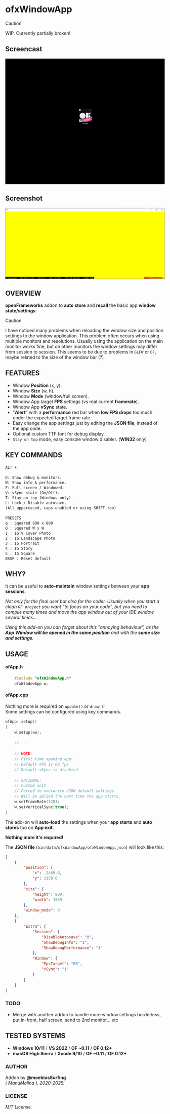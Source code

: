 # ofxWindowApp

> [!CAUTION] 
> WIP. Currently partially broken!

## Screencast

![screenshot](readme_images/ofxWindowApp.gif?raw=true "MoebiusSurfing")

## Screenshot

![screenshot](readme_images/screenshot2.JPG?raw=true "MoebiusSurfing")

## OVERVIEW

**openFrameworks** addon to **auto store** and **recall** the basic app **window state/settings**:

> [!CAUTION] 
> I have noticed many problems when reloading the window size and position settings to the window application. This problem often occurs when using multiple monitors and resolutions. Usually using the application on the main monitor works fine, but on other monitors the window settings may differ from session to session. This seems to be due to problems in `GLFW` or `OF`, maybe related to the size of the window bar (?)

## FEATURES

* Window **Position** (x, y). 
* Window **Size** (w, h). 
* Window **Mode** (window/full screen).
* Window App target **FPS** settings (vs real current **framerate**).
* Window App **vSync** state. 
* "**Alert**" with a **performance** red bar when **low FPS drops** too much under the expected target frame rate.
* Easy change the app settings just by editing the **JSON file**, instead of the app code.
* Optional custom TTF font for debug display.
* `Stay on top` mode, easy console window disabler. (**WIN32** only)

## KEY COMMANDS

```
ALT +  

D: Show debug & monitors.  
W: Show info & performance.  
F: Full screen / Windowed.  
V: vSync state (On/Off).  
T: Stay-on-top (Windows only). 
L: Lock / Disable autosave.
(All uppercased, caps enabled or using SHIFT too)  

PRESETS
q : Squared 800 x 800
Q : Squared W x W
1 : IGTV Cover Photo
2 : IG Landscape Photo
3 : IG Portrait
4 : IG Story
5 : IG Square
BKSP : Reset default
```

## WHY?

It can be useful to **auto-maintain** window settings between your **app sessions**.  

_Not only for the final user but also for the coder. Usually when you start a clean ```OF project``` you want "to focus on your code", but you need to compile many times and move the app window out of your IDE window several times..._  

_Using this add-on you can forget about this "annoying behaviour", as the **App Window will be opened in the same position** and with the **same size and settings**._  

## USAGE

#### ofApp.h
```.c++
    #include "ofxWindowApp.h"
    ofxWindowApp w;
```

#### ofApp.cpp
Nothing more is required on ```update()``` or ```draw()```!  
Some settings can be configured using key commands.  
```.cpp 
ofApp::setup()
{
    w.setup(&w);

    //----

    // NOTE:
    // First time opening app:
    // Default FPS is 60 fps
    // Default vSync is disabled

    // OPTIONAL: 
    // Custom init
    // Forced to overwrite JSON default settings.
    // Will be aplied the next time the app starts.
    w.setFrameRate(120);
    w.setVerticalSync(true);
}
```

The add-on will **auto-load** the settings when your **app starts** and **auto stores** too on **App exit**.  

**Nothing more it's required!**  

The **JSON file** (`bin/data/ofxWindowApp/ofxWindowApp.json`) will look like this:  
```.json
[
    {
        "position": {
            "x": -2469.0,
            "y": 1150.0
        },
        "size": {
            "height": 800,
            "width": 1539
        },
        "window_mode": 0
    },
    {
        "Extra": {
            "Session": {
                "DisableAutosave": "0",
                "ShowDebugInfo": "1",
                "ShowDebugPerformance": "1"
            },
            "Window": {
                "FpsTarget": "60",
                "vSync": "1"
            }
        }
    }
]
```
### TODO

* Merge with another addon to handle more window settings borderless, put in-front, half screen, send to 2nd monitor... etc

## TESTED SYSTEMS
- **Windows 10/11** / **VS 2022** / **OF ~0.11** /  **OF 0.12+**
- **macOS High Sierra** / **Xcode 9/10** / **OF ~0.11** /  **OF 0.12+**

### AUTHOR
Addon by **@moebiusSurfing**  
*( ManuMolina ). 2020-2025.*

### LICENSE
*MIT License.*